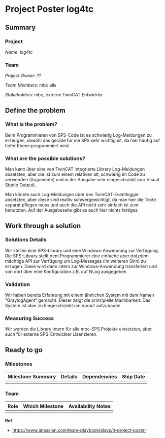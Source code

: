 # Project Poster log4tc

## Summary

### Project

*Name*: log4tc

### Team

*Project Owner*: ??

*Team Members:* mbc alle

*Stakeholders*: mbc, externe TwinCAT Entwickler

## Define the problem

### What is the problem?

Beim Programmieren von SPS-Code ist es schwierig Log-Meldungen zu erzeugen, obwohl das gerade für die SPS sehr wichtig ist, da hier häufig auf tiefer Ebene programmiert wird.

### What are the possible solutions?

Man kann über eine von TwinCAT integrierte Library Log-Meldungen absetzten, aber die ist zum einem relativen alt, schwierig im Code zu verwenden (Argumente) und in der Ausgabe sehr eingeschränkt (nur Visual Studio Output).

Man könnte auch Log-Meldungen über den TwinCAT-Eventlogger absetzten, aber diese sind realtiv schwergewichtigt, da man hier die Texte separat pflegen muss und auch die API nicht sehr einfach ist zum benutzten. Auf der Ausgabeseite gibt es auch hier nichts fertiges.

## Work through a solution

### Solutions Details

Wir stellen eine SPS-Library und eine Windows-Anwendung zur Verfügung. Die SPS-Library stellt dem Programmierer eine einfache aber trotzdem mächtige API zur Verfügung um Log-Messages (im weiteren Sinn) zu erzugen. Diese wird dann intern zur Windows-Anwendung transferiert und von dort über eine Konfiguration z.B. auf NLog ausgegeben.

### Validation

Wir haben bereits Erfahrung mit einem ähnlichen System mit dem Namen "GraylogAgent" gemacht. Dieser zeigt die prinzipielle Machbarkeit. Das System ist aber zu Eingeschränkt um darauf aufzubauen.

### Measuring Success

Wir werden die Library intern für alle mbc-SPS Projekte einsetzten, aber auch für externe SPS-Entwickler Lizenzieren.

## Ready to go

### Milestones

| Milestone Summary | Details | Dependencies | Ship Date |
| ----------------- | ------- | ------------ | --------- |
|                   |         |              |           |

### Team

| Role | Which Milestone | Availability Notes |
| ---- | --------------- | ------------------ |
|      |                 |                    |



**Ref**

* https://www.atlassian.com/team-playbook/plays/it-project-poster

